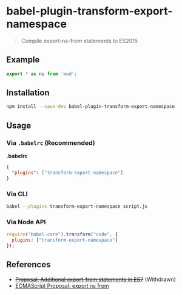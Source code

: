 # babel-plugin-transform-export-namespace

> Compile export-ns-from statements to ES2015

## Example

```js
export * as ns from 'mod';
```

## Installation

```sh
npm install --save-dev babel-plugin-transform-export-namespace
```

## Usage

### Via `.babelrc` (Recommended)

**.babelrc**

```json
{
  "plugins": ["transform-export-namespace"]
}
```

### Via CLI

```sh
babel --plugins transform-export-namespace script.js
```

### Via Node API

```javascript
require("babel-core").transform("code", {
  plugins: ["transform-export-namespace"]
});
```
## References

* ~~[Proposal: Additional export-from statements in ES7](https://github.com/leebyron/ecmascript-more-export-from)~~ (Withdrawn)
* [ECMAScript Proposal: export ns from](https://github.com/leebyron/ecmascript-export-ns-from)
